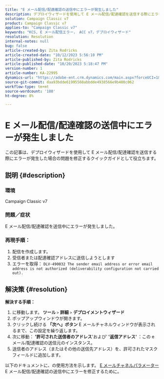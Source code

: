 ```yaml
---
title: "E メール配信/配達確認の送信中にエラーが発生しました"
description: デプロイウィザードを使用して E メール配信/配達確認を送信する際にエラーが発生するAdobe Campaign Classicの問題を修正する方法を説明します。
solution: Campaign Classic v7
product: Campaign Classic v7
applies-to: "Campaign Classic v7"
keywords: "KCS, E メール配信エラー， ACC v7，デプロイウィザード"
resolution: Resolution
internal-notes: null
bug: false
article-created-by: Zita Rodricks
article-created-date: "10/12/2023 5:56:10 PM"
article-published-by: Zita Rodricks
article-published-date: "10/20/2023 5:18:47 PM"
version-number: 1
article-number: KA-22995
dynamics-url: "https://adobe-ent.crm.dynamics.com/main.aspx?forceUCI=1&pagetype=entityrecord&etn=knowledgearticle&id=ca122f9e-2869-ee11-9ae7-6045bd006b25"
source-git-commit: daa93bdde61995560abbdde4938566e9b480c062
workflow-type: tm+mt
source-wordcount: '188'
ht-degree: 8%

---
```


# E メール配信/配達確認の送信中にエラーが発生しました


この記事は、デプロイウィザードを使用して E メール配信/配達確認を送信する際にエラーが発生した場合の問題を修正するクイックガイドとして役立ちます。

## 説明 {#description}


### <b>環境</b>

Campaign Classic v7



### <b>問題／症状</b>

E メール配信/配達確認を送信中にエラーが発生しました。

### <b>再現手順：</b>

1. 配信を作成します。
2. 受信者または配達確認アドレスに送信しようとします
3. エラーを取得： `DLV-490032 The sender email address or error email address is not authorized (deliverability configuration not carried out).`



## 解決策 {#resolution}

<b>解決する手順：</b>
1. に移動します。<b> ツール </b>`>`  <b>詳細</b> `>`  <b>デプロイメントウィザード</b>
2. ポップアップウィンドウが開きます。
3. クリックし続ける <b>「次へ」ボタン</b> E メールチャネルウィンドウが表示されるまで、この設定を繰り返します。
4. 次に移動： <b>&#39;許可された送信者のアドレス</b>&#39;および&#39;<b> &#39;返信アドレス&#39; </b>：この e メール/配達確認の送信元のインスタンス。
5. 送信者のアドレス（またはその他の送信先アドレス）を、許可されたマスクフィールドに追加します。




以下のドキュメントに、の使用方法を示します。 [E メールチャネルパラメーター](https://experienceleague.adobe.com/docs/campaign-classic/using/installing-campaign-classic/initial-configuration/deploying-an-instance.html#email-channel-parameters) E メール配信/配達確認の送信中にエラーを修正するために。


